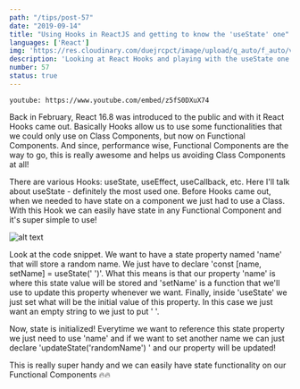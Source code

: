 ```yaml
---
path: "/tips/post-57"
date: "2019-09-14"
title: "Using Hooks in ReactJS and getting to know the 'useState' one"
languages: ['React']
img: 'https://res.cloudinary.com/duejrcpct/image/upload/q_auto/f_auto/v1586885838/tips/57-1_o28bto.png'
description: 'Looking at React Hooks and playing with the useState one'
number: 57
status: true
---
```


`youtube: https://www.youtube.com/embed/z5fS0DXuX74`

Back in February, React 16.8 was introduced to the public and with it React Hooks came out. Basically Hooks allow us to use some functionalities that we could only use on Class Components, but now on Functional Components. And since, performance wise, Functional Components are the way to go, this is really awesome and helps us avoiding Class Components at all!

There are various Hooks: useState, useEffect, useCallback, etc. Here I'll talk about useState - definitely the most used one. Before Hooks came out, when we needed to have state on a component we just had to use a Class. With this Hook we can easily have state in any Functional Component and it's super simple to use!

![alt text](https://res.cloudinary.com/duejrcpct/image/upload/q_auto/f_auto/v1586885837/tips/57-3_y6qmnx.png "React Hooks")

Look at the code snippet. We want to have a state property named 'name' that will store a random name. We just have to declare 'const [name, setName] = useState(' ')'.
What this means is that our property 'name' is where this state value will be stored and 'setName' is a function that we'll use to update this property whenever we want. Finally, inside 'useState' we just set what will be the initial value of this property. In this case we just want an empty string to we just to put ' '.

Now, state is initialized! Everytime we want to reference this state property we just need to use 'name' and if we want to set another name we can just declare 'updateState('randomName') ' and our property will be updated!

This is really super handy and we can easily have state functionality on our Functional Components 🔥🔥